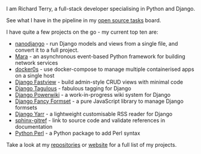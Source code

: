 I am Richard Terry, a full-stack developer specialising in Python and Django.

See what I have in the pipeline in my [open source tasks](https://github.com/users/radiac/projects/6) board.

I have quite a few projects on the go - my current top ten are:

* [nanodjango](https://github.com/radiac/nanodjango) - run Django models and views from a single file, and convert it to a full project.
* [Mara](https://github.com/radiac/mara) - an asynchronous event-based Python framework for building network services
* [docker0s](https://github.com/radiac/docker0s) - use docker-compose to manage multiple containerised apps on a single host
* [Django Fastview](https://github.com/radiac/django-fastview) - build admin-style CRUD views with minimal code
* [Django Tagulous](https://github.com/radiac/django-tagulous) - fabulous tagging for Django
* [Django Powerwiki](https://github.com/radiac/django-powerwiki) - a work-in-progress wiki system for Django
* [Django Fancy Formset](https://github.com/radiac/django-fancy-formset) - a pure JavaScript library to manage Django formsets 
* [Django Yarr](https://github.com/radiac/django-yarr) - a lightweight customisable RSS reader for Django
* [sphinx-gitref](https://github.com/radiac/sphinx-gitref) - link to source code and validate references in documentation
* [Python Perl](https://github.com/radiac/python-perl) - a Python package to add Perl syntax

Take a look at my [repositories](https://github.com/radiac?tab=repositories) or [website](https://radiac.net/projects/) for a full list of my projects.

